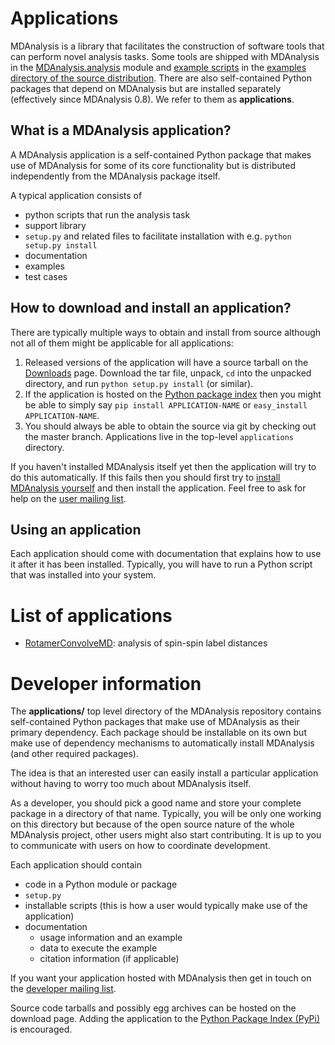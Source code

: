 

# Applications #

MDAnalysis is a library that facilitates the construction of software tools that can perform novel analysis tasks. Some tools are shipped with MDAnalysis in the [MDAnalysis.analysis](http://pythonhosted.org/MDAnalysis/documentation_pages/analysis_modules.html) module and [example scripts](Examples) in the [examples directory of the source distribution](https://github.com/MDAnalysis/mdanalysis/tree/develop/package/examples). There are also self-contained Python packages that depend on MDAnalysis but are installed separately (effectively since MDAnalysis 0.8). We refer to them as **applications**.

## What is a MDAnalysis application? ##
A MDAnalysis application is a self-contained Python package that makes use of MDAnalysis for some of its core functionality but is distributed independently from the MDAnalysis package itself.

A typical application consists of
  * python scripts that run the analysis task
  * support library
  * `setup.py` and related files to facilitate installation with e.g. `python setup.py install`
  * documentation
  * examples
  * test cases

## How to download and install an application? ##
There are typically multiple ways to obtain and install from source although not all of them might be applicable for all applications:
  1. Released versions of the application will have a source tarball on the [Downloads](http://code.google.com/p/mdanalysis/downloads/list) page. Download the tar file, unpack, `cd` into the unpacked directory, and run `python setup.py install` (or similar).
  1. If the application is hosted on the [Python package index](https://pypi.python.org/pypi) then you might be able to simply say `pip install APPLICATION-NAME` or `easy_install APPLICATION-NAME`.
  1. You should always be able to obtain the source via git by checking out the master branch. Applications live in the top-level `applications` directory.

If you haven't installed MDAnalysis itself yet then the application will try to do this automatically. If this fails then you should first try to [install MDAnalysis yourself](Install) and then install the application. Feel free to ask for help on the [user mailing list](http://groups.google.com/group/mdnalysis-discussion).

## Using an application ##
Each application should come with documentation that explains how to use it after it has been installed. Typically, you will have to run a Python script that was installed into your system.

# List of applications #
  * [RotamerConvolveMD](RotamerConvolveMD): analysis of spin-spin label distances

# Developer information #

The **applications/** top level directory of the MDAnalysis repository contains self-contained Python packages that make use of MDAnalysis as their primary dependency. Each package should be installable on its own but make use of dependency mechanisms to automatically install MDAnalysis (and other required packages).

The idea is that an interested user can easily install a particular application without having to worry too much about MDAnalysis itself.

As a developer, you should pick a good name and store your complete package in a directory of that name. Typically, you will be only one working on this directory but because of the open source nature of the whole MDAnalysis project, other users might also start contributing. It is up to you to communicate with users on how to coordinate development.

Each application should contain

  * code in a Python module or package
  * `setup.py`
  * installable scripts (this is how a user would typically make use of the application)
  * documentation
    * usage information and an example
    * data to execute the example
    * citation information (if applicable)

If you want your application hosted with MDAnalysis then get in touch
on the [developer mailing list](https://groups.google.com/forum/?fromgroups#!forum/mdnalysis-devel).

Source code tarballs and possibly egg archives can be hosted on the download page. Adding the application to the [Python Package Index (PyPi)](https://pypi.python.org/pypi) is encouraged.
